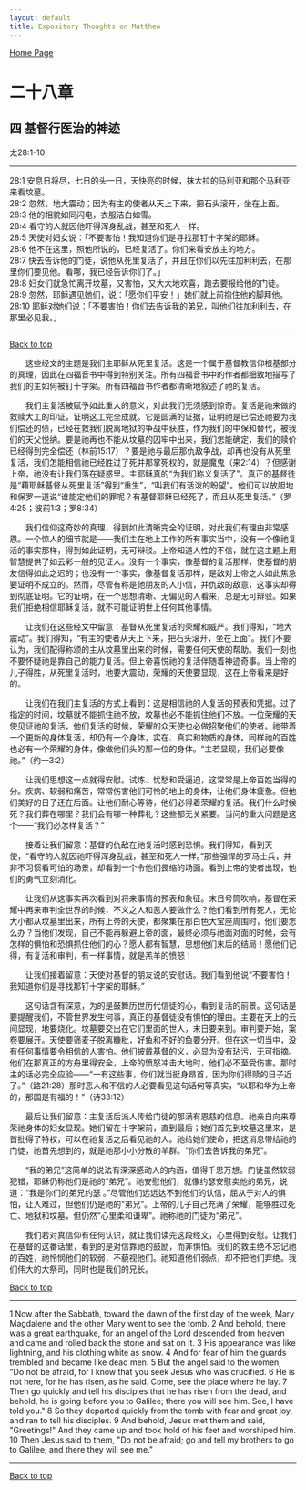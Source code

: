 ```yaml
---
layout: default
title: Expository Thoughts on Matthew
---
```

[ Home Page ]({{site.baseurl}}/index) <br>

<a name="0"></a>
# 二十八章 

## 四 基督行医治的神迹

太28:1-10

***

28:1 安息日将尽，七日的头一日，天快亮的时候，抹大拉的马利亚和那个马利亚来看坟墓。<br>
28:2 忽然，地大震动；因为有主的使者从天上下来，把石头滚开，坐在上面。<br>
28:3 他的相貌如同闪电，衣服洁白如雪。<br>
28:4 看守的人就因他吓得浑身乱战，甚至和死人一样。<br>
28:5 天使对妇女说：「不要害怕！我知道你们是寻找那钉十字架的耶稣。<br>
28:6 他不在这里，照他所说的，已经复活了。你们来看安放主的地方。<br>
28:7 快去告诉他的门徒，说他从死里复活了，并且在你们以先往加利利去，在那里你们要见他。看哪，我已经告诉你们了。」<br>
28:8 妇女们就急忙离开坟墓，又害怕，又大大地欢喜，跑去要报给他的门徒。<br>
28:9 忽然，耶稣遇见她们，说：「愿你们平安！」她们就上前抱住他的脚拜他。<br>
28:10 耶稣对她们说：「不要害怕！你们去告诉我的弟兄，叫他们往加利利去，在那里必见我。」<br>

***

[Back to top](#0)

&emsp;&emsp;这些经文的主题是我们主耶稣从死里复活。这是一个属于基督教信仰根基部分的真理，因此在四福音书中得到特别关注。所有四福音书中的作者都细致地描写了我们的主如何被钉十字架。所有四福音书作者都清晰地叙述了祂的复活。

&emsp;&emsp;我们主复活被赋予如此重大的意义，对此我们无须感到惊奇。复活是祂来做的救赎大工的印证，证明这工完全成就。它是圆满的证据，证明祂是已偿还祂要为我们偿还的债，已经在救我们脱离地狱的争战中获胜，作为我们的中保和替代，被我们的天父悦纳。要是祂再也不能从坟墓的囚牢中出来，我们怎能确定，我们的赎价已经得到完全偿还（林前15:17）？要是祂与最后那仇敌争战，却再也没有从死里复活，我们怎能相信祂已经胜过了死并那掌死权的，就是魔鬼（来2:14）？但感谢上帝，祂没有让我们落在疑惑里。主耶稣真的“为我们称义复活了”。真正的基督徒是“藉耶稣基督从死里复活”得到“重生”，“叫我们有活泼的盼望”。他们可以放胆地和保罗一道说“谁能定他们的罪呢？有基督耶稣已经死了，而且从死里复活。”（罗4:25；彼前1:3；罗8:34）

&emsp;&emsp;我们信仰这奇妙的真理，得到如此清晰完全的证明，对此我们有理由非常感恩。一个惊人的细节就是——我们主在地上工作的所有事实当中，没有一个像祂复活的事实那样，得到如此证明，无可辩驳。上帝知道人性的不信，就在这主题上用智慧提供了如云彩一般的见证人。没有一个事实，像基督的复活那样，使基督的朋友信得如此之迟的；也没有一个事实，像基督复活那样，是敌对上帝之人如此焦急要证明不成立的。然而，尽管有称是祂朋友的人小信，并仇敌的敌意，这事实却得到彻底证明。它的证明，在一个思想清晰、无偏见的人看来，总是无可辩驳。如果我们拒绝相信耶稣复活，就不可能证明世上任何其他事情。

&emsp;&emsp;让我们在这些经文中留意：基督从死里复活的荣耀和威严。我们得知，“地大震动”。我们得知，“有主的使者从天上下来，把石头滚开，坐在上面”。我们不要认为，我们配得称颂的主从坟墓里出来的时候，需要任何天使的帮助。我们一刻也不要怀疑祂是靠自己的能力复活。但上帝喜悦祂的复活伴随着神迹奇事。当上帝的儿子得胜，从死里复活时，地要大震动，荣耀的天使要显现，这在上帝看来是好的。

&emsp;&emsp;让我们在我们主复活的方式上看到：这是相信祂的人复活的预表和凭据。过了指定的时间，坟墓就不能抓住祂不放，坟墓也必不能抓住他们不放。一位荣耀的天使见证祂的复活，他们复活的时候，荣耀的众天使也必做招聚他们的使者。祂带着一个更新的身体复活，却仍有一个身体，实在、真实和物质的身体。同样祂的百姓也必有一个荣耀的身体，像做他们头的那一位的身体。“主若显现，我们必要像祂。”（约一3:2）

&emsp;&emsp;让我们思想这一点就得安慰。试炼、忧愁和受逼迫，这常常是上帝百姓当得的分。疾病、软弱和痛苦，常常伤害他们可怜的地上的身体，让他们身体疲惫。但他们美好的日子还在后面。让他们耐心等待，他们必得着荣耀的复活。我们什么时候死？我们葬在哪里？我们会有哪一种葬礼？这些都无关紧要。当问的重大问题是这个——“我们必怎样复活？”

&emsp;&emsp;接着让我们留意：基督的仇敌在祂复活时感到恐惧。我们得知，看到天使，“看守的人就因祂吓得浑身乱战，甚至和死人一样。”那些强悍的罗马士兵，并非不习惯看可怕的场景，却看到一个令他们畏缩的场面。看到上帝的使者出现，他们的勇气立刻消化。

&emsp;&emsp;让我们从这事实再次看到对将来事情的预表和象征。末日号筒吹响，基督在荣耀中再来审判全世界的时候，不义之人和恶人要做什么？他们看到所有死人，无论大小都从坟墓里出来，所有上帝的天使，都聚集在那白色大宝座周围时，他们要怎么办？当他们发现，自己不能再躲避上帝的面，最终必须与祂面对面的时候，会有怎样的惧怕和恐惧抓住他们的心？愿人都有智慧，思想他们末后的结局！愿他们记得，有复活和审判，有一样事情，就是羔羊的愤怒！

&emsp;&emsp;让我们接着留意：天使对基督的朋友说的安慰话。我们看到他说“不要害怕！我知道你们是寻找那钉十字架的耶稣。”

&emsp;&emsp;这句话含有深意，为的是鼓舞历世历代信徒的心，看到复活的前景。这句话是要提醒我们，不管世界发生何事，真正的基督徒没有惧怕的理由。主要在天上的云间显现，地要烧化。坟墓要交出在它们里面的世人，末日要来到。审判要开始，案卷要展开。天使要筛麦子脱离糠秕，好鱼和不好的鱼要分开。但在这一切当中，没有任何事情要令相信的人害怕。他们披戴基督的义，必显为没有玷污，无可指摘。他们在那真正的方舟里得安全，上帝的愤怒冲击大地时，他们必不至受伤害。那时主的话必完全应验——“一有这些事，你们就当挺身昂首，因为你们得赎的日子近了。”（路21:28）那时恶人和不信的人必要看见这句话何等真实，“以耶和华为上帝的，那国是有福的！”（诗33:12）

&emsp;&emsp;最后让我们留意：主复活后派人传给门徒的那满有恩慈的信息。祂亲自向来尊荣祂身体的妇女显现。她们留在十字架前，直到最后；她们首先到坟墓这里来，是首批得了特权，可以在祂复活之后看见祂的人。祂给她们使命，把这消息带给祂的门徒，祂首先想到的，就是祂那小小分散的羊群。“你们去告诉我的弟兄”。

&emsp;&emsp;“我的弟兄”这简单的说法有深深感动人的内涵，值得千思万想。门徒虽然软弱犯错，耶稣仍称他们是祂的“弟兄”。祂安慰他们，就像约瑟安慰卖他的弟兄，说道：“我是你们的弟兄约瑟 。”尽管他们远远达不到他们的认信，屈从于对人的惧怕，让人难过，但他们仍是祂的“弟兄”。上帝的儿子自己充满了荣耀，能够胜过死亡、地狱和坟墓，但仍然“心里柔和谦卑”。祂称祂的门徒为“弟兄”。

&emsp;&emsp;我们若对真信仰有任何认识，就让我们读完这段经文，心里得到安慰。让我们在基督的这番话里，看到的是对信靠祂的鼓励，而非惧怕。我们的救主绝不忘记祂的百姓，祂怜悯他们的软弱，不藐视他们。祂知道他们弱点，却不把他们弃绝。我们伟大的大祭司，同时也是我们的兄长。

[Back to top](#0)

***

1 Now after the Sabbath, toward the dawn of the first day of the week, Mary Magdalene and the other Mary went to see the tomb. 2 And behold, there was a great earthquake, for an angel of the Lord descended from heaven and came and rolled back the stone and sat on it. 3 His appearance was like lightning, and his clothing white as snow. 4 And for fear of him the guards trembled and became like dead men. 5 But the angel said to the women, "Do not be afraid, for I know that you seek Jesus who was crucified. 6 He is not here, for he has risen, as he said. Come, see the place where he lay. 7 Then go quickly and tell his disciples that he has risen from the dead, and behold, he is going before you to Galilee; there you will see him. See, I have told you." 8 So they departed quickly from the tomb with fear and great joy, and ran to tell his disciples. 9 And behold, Jesus met them and said, "Greetings!" And they came up and took hold of his feet and worshiped him. 10 Then Jesus said to them, "Do not be afraid; go and tell my brothers to go to Galilee, and there they will see me."

***

[Back to top](#0)
